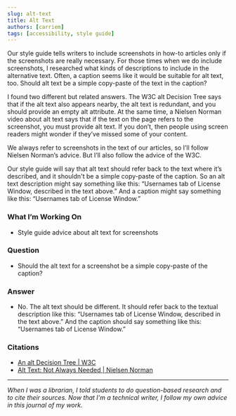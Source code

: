 ```yaml
---
slug: alt-text
title: Alt Text
authors: [carriem]
tags: [accessibility, style guide]
---
```

Our style guide tells writers to include screenshots in how-to articles only if the screenshots are really necessary. For those times when we do include screenshots, I researched what kinds of descriptions to include in the alternative text. Often, a caption seems like it would be suitable for alt text, too. Should alt text be a simple copy-paste of the text in the caption?

I found two different but related answers. The W3C alt Decision Tree says that if the alt text also appears nearby, the alt text is redundant, and you should provide an empty alt attribute. At the same time, a Nielsen Norman video about alt text says that if the text on the page refers to the screenshot, you must provide alt text. If you don’t, then people using screen readers might wonder if they’ve missed some of your content.

We always refer to screenshots in the text of our articles, so I’ll follow Nielsen Norman’s advice. But I’ll also follow the advice of the W3C.

Our style guide will say that alt text should refer back to the text where it’s described, and it shouldn't be a simple copy-paste of the caption. So an alt text description might say something like this: “Usernames tab of License Window, described in the text above.” And a caption might say something like this: “Usernames tab of License Window.”

### What I’m Working On

* Style guide advice about alt text for screenshots

### Question

* Should the alt text for a screenshot be a simple copy-paste of the caption?

### Answer

* No. The alt text should be different. It should refer back to the textual description like this: “Usernames tab of License Window, described in the text above.” And the caption should say something like this: “Usernames tab of License Window.”

### Citations

* [An alt Decision Tree | W3C](https://www.w3.org/WAI/tutorials/images/decision-tree/)
* [Alt Text: Not Always Needed | Nielsen Norman](https://www.nngroup.com/articles/alt-text-usability/?lm=accessible-solutions-benefit-everyone&pt=youtubevideo)

___

*When I was a librarian, I told students to do question-based research and to cite their sources. Now that I'm a technical writer, I follow my own advice in this journal of my work.*
